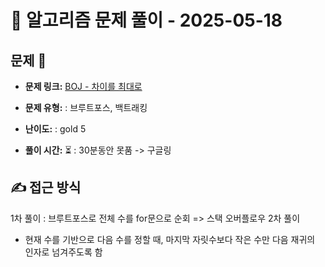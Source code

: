 # 📝 알고리즘 문제 풀이 - 2025-05-18

## 문제 📖

- **문제 링크:** [BOJ - 차이를 최대로](https://www.acmicpc.net/problem/1038)

- **문제 유형:** : 브루트포스, 백트래킹

- **난이도:** : gold 5

- **풀이 시간:** ⏳ : 30분동안 못품 -> 구글링

## ✍ 접근 방식

1차 풀이 : 브루트포스로 전체 수를 for문으로 순회 => 스택 오버플로우
2차 풀이
- 현재 수를 기반으로 다음 수를 정할 때, 마지막 자릿수보다 작은 수만 다음 재귀의 인자로 넘겨주도록 함
